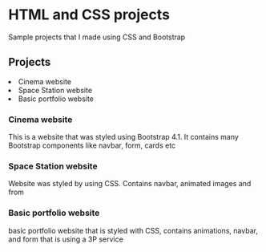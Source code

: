 <h1> HTML and CSS projects</h1>
    <P> Sample projects that I made using CSS and Bootstrap </P>

<h2>Projects</h2>
        <li>Cinema website</li>
        <li>Space Station website</li>
        <li>Basic portfolio website</li>


<h3>Cinema website</h3>
    <p> This is a website that was styled using Bootstrap 4.1. It contains many Bootstrap components like navbar, form, cards etc</p>

<h3> Space Station website</h3>
    <p>Website was styled by using CSS. Contains navbar, animated images and from</p>

<h3> Basic portfolio website </h3>
    <p>basic portfolio website that is styled with CSS, contains animations, navbar, and form that is using a 3P service</p>